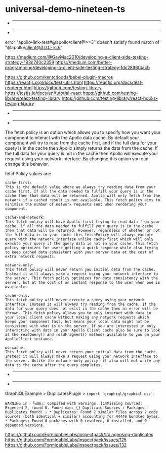 # universal-demo-nineteen-ts

* ----------------------------------------
* ----------------------------------------

error "apollo-link-rest#@apollo/client@>=3" doesn't satisfy found match of "@apollo/client@3.0.0-rc.6"

https://medium.com/@GavMac2010/developing-a-client-side-testing-strategy-193d740c2359
https://medium.com/better-programming/developing-a-client-side-testing-strategy-fdc2886f4acb

https://github.com/kentcdodds/babel-plugin-macros
https://reactjs.org/docs/test-utils.html
https://reactjs.org/docs/test-renderer.html
https://github.com/testing-library
https://jestjs.io/docs/en/tutorial-react
https://github.com/testing-library/react-testing-library
https://github.com/testing-library/react-hooks-testing-library

* ----------------------------------------
* ----------------------------------------

The fetch policy is an option which allows you to specify how you want your component to interact with the Apollo data cache. By default your component will try to read from the cache first, and if the full data for your query is in the cache then Apollo simply returns the data from the cache. If the full data for your query is not in the cache then Apollo will execute your request using your network interface. By changing this option you can change this behavior.

fetchPolicy values are:

    cache-first: 
    This is the default value where we always try reading data from your cache first. If all the data needed to fulfill your query is in the cache then that data will be returned. Apollo will only fetch from the network if a cached result is not available. This fetch policy aims to minimize the number of network requests sent when rendering your component.

    cache-and-network: 
    This fetch policy will have Apollo first trying to read data from your cache. If all the data needed to fulfill your query is in the cache then that data will be returned. However, regardless of whether or not the full data is in your cache this fetchPolicy will always execute query with the network interface unlike cache-first which will only execute your query if the query data is not in your cache. This fetch policy optimizes for users getting a quick response while also trying to keep cached data consistent with your server data at the cost of extra network requests.

    network-only: 
    This fetch policy will never return you initial data from the cache. Instead it will always make a request using your network interface to the server. This fetch policy optimizes for data consistency with the server, but at the cost of an instant response to the user when one is available.

    cache-only: 
    This fetch policy will never execute a query using your network interface. Instead it will always try reading from the cache. If the data for your query does not exist in the cache then an error will be thrown. This fetch policy allows you to only interact with data in your local client cache without making any network requests which keeps your component fast, but means your local data might not be consistent with what is on the server. If you are interested in only interacting with data in your Apollo Client cache also be sure to look at the readQuery() and readFragment() methods available to you on your ApolloClient instance.

    no-cache: 
    This fetch policy will never return your initial data from the cache. Instead it will always make a request using your network interface to the server. Unlike the network-only policy, it also will not write any data to the cache after the query completes.

* ----------------------------------------
* ----------------------------------------

GraphiQLExample > DuplicatesPlugin > `import 'graphiql/graphiql.css';`

`WARNING in ℹ ｢wdm｣: Compiled with warnings.
[1mMissing sources: Expected 2, found 0.
		Found map: {}
		Duplicate Sources / Packages - Duplicates found! ⚠️
		* Duplicates: Found 2 similar files across 2 code sources (both identical + similar)
			accounting for 44449 bundled bytes.
		* Packages: Found 0 packages with 0 resolved, 0 installed, and 0 depended versions.`

https://github.com/FormidableLabs/inspectpack/#diagnosing-duplicates
https://github.com/FormidableLabs/inspectpack/issues/125
https://github.com/FormidableLabs/inspectpack/issues/132
